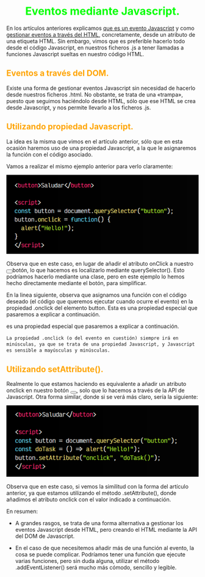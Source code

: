 # <span style="color:lime"><center>Eventos mediante Javascript.</center></span>

En los artículos anteriores explicamos [que es un evento Javascript](https://lenguajejs.com/javascript/eventos/que-son-eventos/) y como [gestionar eventos a través del HTML](https://lenguajejs.com/javascript/eventos/eventos-html/), concretamente, desde un atributo de una etiqueta HTML. Sin embargo, vimos que es preferible hacerlo todo desde el código Javascript, en nuestros ficheros .js a tener llamadas a funciones Javascript sueltas en nuestro código HTML.

## <span style="color:orange">Eventos a través del DOM.</span>
Existe una forma de gestionar eventos Javascript sin necesidad de hacerlo desde nuestros ficheros .html. No obstante, se trata de una «trampa», puesto que seguimos haciéndolo desde HTML, sólo que ese HTML se crea desde Javascript, y nos permite llevarlo a los ficheros .js.

## <span style="color:orange">Utilizando propiedad Javascript.</span>
La idea es la misma que vimos en el artículo anterior, sólo que en esta ocasión haremos uso de una propiedad Javascript, a la que le asignaremos la función con el código asociado.

Vamos a realizar el mismo ejemplo anterior para verlo claramente:

![alt text](./imagenes-eventos-mediante-javascript/image.png)

Observa que en este caso, en lugar de añadir el atributo onClick a nuestro <button style="height:10px;value='boton'"></button>botón, lo que hacemos es localizarlo mediante querySelector(). Esto podríamos hacerlo mediante una clase, pero en este ejemplo lo hemos hecho directamente mediante el botón, para simplificar.

En la linea siguiente, observa que asignamos una función con el código deseado (el código que queremos ejecutar cuando ocurre el evento) en la propiedad .onclick del elemento button. Esta es una propiedad especial que pasaremos a explicar a continuación.

es una propiedad especial que pasaremos a explicar a continuación.

    La propiedad .onclick (o del evento en cuestión) siempre irá en minúsculas, ya que se trata de una propiedad Javascript, y Javascript es sensible a mayúsculas y minúsculas.

## <span style="color:orange">Utilizando setAttribute().</span>
Realmente lo que estamos haciendo es equivalente a añadir un atributo onclick en nuestro botón <button></button>, solo que lo hacemos a través de la API de Javascript. Otra forma similar, donde si se verá más claro, sería la siguiente:

![alt text](./imagenes-eventos-mediante-javascript/image-1.png)

Observa que en este caso, si vemos la similitud con la forma del artículo anterior, ya que estamos utilizando el método .setAttribute(), donde añadimos el atributo onclick con el valor indicado a continuación.

En resumen:

   - A grandes rasgos, se trata de una forma alternativa a gestionar los eventos Javascript desde HTML, pero creando el HTML mediante la API del DOM de Javascript.

   - En el caso de que necesitemos añadir más de una función al evento, la cosa se puede complicar. Podríamos tener una función que ejecute varias funciones, pero sin duda alguna, utilizar el método .addEventListener() será mucho más cómodo, sencillo y legible.


